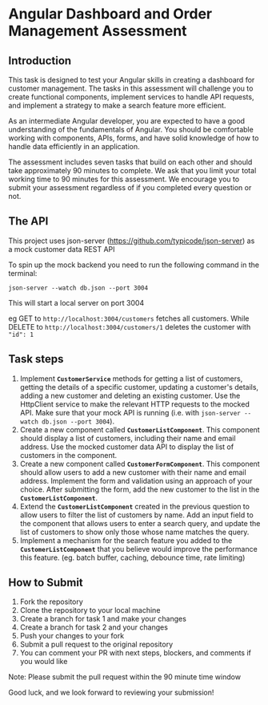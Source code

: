# Angular Dashboard and Order Management Assessment

## Introduction

This task is designed to test your Angular skills in creating a dashboard for customer management. The tasks in this assessment will challenge you to create functional components, implement services to handle API requests, and implement a strategy to make a search feature more efficient.

As an intermediate Angular developer, you are expected to have a good understanding of the fundamentals of Angular. You should be comfortable working with components, APIs, forms, and have solid knowledge of how to handle data efficiently in an application.

The assessment includes seven tasks that build on each other and should take approximately 90 minutes to complete. We ask that you limit your total working time to 90 minutes for this assessment. We encourage you to submit your assessment regardless of if you completed every question or not.

## The API

This project uses json-server (https://github.com/typicode/json-server) as a mock customer data REST API 

To spin up the mock backend you need to run the following command in the terminal:

`json-server --watch db.json --port 3004`

This will start a local server on port 3004

eg GET to `http://localhost:3004/customers` fetches all customers. While DELETE to `http://localhost:3004/customers/1` deletes the customer with `"id": 1`

## Task steps

1. Implement **`CustomerService`** methods for getting a list of customers, getting the details of a specific customer, updating a customer's details, adding a new customer and deleting an existing customer. Use the HttpClient service to make the relevant HTTP requests to the mocked API. Make sure that your mock API is running (i.e. with `json-server --watch db.json --port 3004`).
2. Create a new component called **`CustomerListComponent`**. This component should display a list of customers, including their name and email address. Use the mocked customer data API to display the list of customers in the component.
3. Create a new component called **`CustomerFormComponent`**. This component should allow users to add a new customer with their name and email address. Implement the form and validation using an approach of your choice. After submitting the form, add the new customer to the list in the **`CustomerListComponent`**.
4. Extend the **`CustomerListComponent`** created in the previous question to allow users to filter the list of customers by name. Add an input field to the component that allows users to enter a search query, and update the list of customers to show only those whose name matches the query.
5. Implement a mechanism for the search feature you added to the **`CustomerListComponent`** that you believe would improve the performance this feature. (eg. batch buffer, caching, debounce time, rate limiting)


## How to Submit

1. Fork the repository
2. Clone the repository to your local machine
3. Create a branch for task 1 and make your changes 
4. Create a branch for task 2 and your changes
4. Push your changes to your fork
5. Submit a pull request to the original repository
6. You can comment your PR with next steps, blockers, and comments if you would like

Note: Please submit the pull request within the 90 minute time window

Good luck, and we look forward to reviewing your submission!
